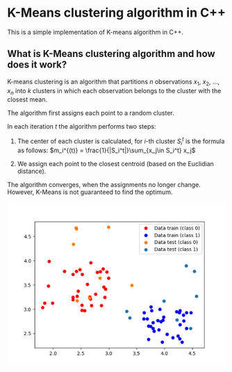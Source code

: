 # K-Means clustering algorithm in C++

This is a simple implementation of K-means algorithm in C++. 

## What is K-Means clustering algorithm and how does it work?

K-means clustering is an algorithm that partitions *n* observations $x_1$, $x_2$, ..., $x_n$ into *k* clusters in which each observation belongs to the cluster with the closest mean.

The algorithm first assigns each point to a random cluster. 

In each iteration $t$ the algorithm performs two steps: 

1) The center of each cluster is calculated, for $i$-th cluster $S_i^t$ is the formula as follows:
    $m_i^{(t)} = \frac{1}{|S_i^t|}\sum_{x_j\in S_i^t} x_j$

2) We assign each point to the closest centroid (based on the Euclidian distance).

The algorithm converges, when the assignments no longer change. However, K-Means is not guaranteed to find the optimum. 

![Clustering obtained using my implementation of K-means algorithm](clusters.png)
